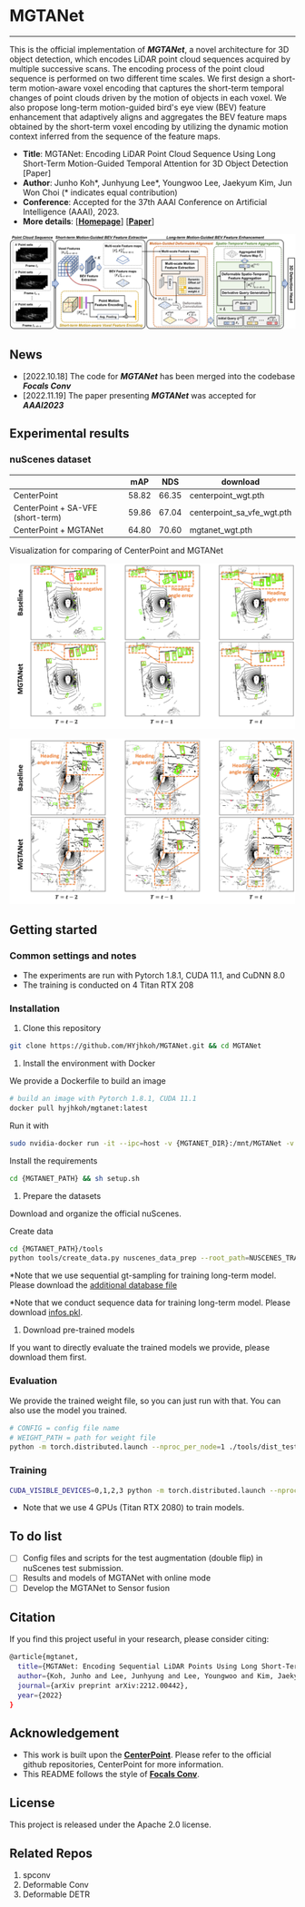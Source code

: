 # MGTANet

---

This is the official implementation of ***MGTANet***, a novel architecture for 3D object detection, which encodes LiDAR point cloud sequences acquired by multiple successive scans. The encoding process of the point cloud sequence is performed on two different time scales. We first design a short-term motion-aware voxel encoding that captures the short-term temporal changes of point clouds driven by the motion of objects in each voxel. We also propose long-term motion-guided bird's eye view (BEV) feature enhancement that adaptively aligns and aggregates the BEV feature maps obtained by the short-term voxel encoding by utilizing the dynamic motion context inferred from the sequence of the feature maps.

- **Title**: MGTANet: Encoding LiDAR Point Cloud Sequence Using Long Short-Term Motion-Guided Temporal Attention for 3D Object Detection [Paper]
- **Author**: Junho Koh*, Junhyung Lee*, Youngwoo Lee, Jaekyum Kim, Jun Won Choi (* indicates equal contribution)
- **Conference**: Accepted for the 37th AAAI Conference on Artificial Intelligence (AAAI), 2023.
- **More details**: [[**Homepage**](https://sites.google.com/view/junhokoh/aaai2023?authuser=0)] [[**Paper**](https://arxiv.org/abs/2212.00442)]

![overall_aaai2023_final.png](docs/imgs/overall_aaai2023_final.png)

## News

- [2022.10.18] The code for ***MGTANet*** has been merged into the codebase ***Focals Conv***
- [2022.11.19] The paper presenting ***MGTANet*** was accepted for ***AAAI2023***

## Experimental results

### nuScenes dataset

|  | mAP | NDS | download |
| --- | --- | --- | --- |
| CenterPoint | 58.82 | 66.35 | centerpoint_wgt.pth |
| CenterPoint + SA-VFE (short-term) | 59.86 | 67.04 | centerpoint_sa_vfe_wgt.pth |
| CenterPoint + MGTANet | 64.80 | 70.60 | mgtanet_wgt.pth |

Visualization for comparing of CenterPoint and MGTANet

![far_false-1.png](docs/imgs/far_false-1.png)

![far_heading-1.png](docs/imgs/far_heading-1.png)

## Getting started

### Common settings and notes

- The experiments are run with Pytorch 1.8.1, CUDA 11.1, and CuDNN 8.0
- The training is conducted on 4 Titan RTX 208

### Installation

1. Clone this repository

```bash
git clone https://github.com/HYjhkoh/MGTANet.git && cd MGTANet
```

1. Install the environment with Docker

We provide a Dockerfile to build an image

```bash
# build an image with Pytorch 1.8.1, CUDA 11.1
docker pull hyjhkoh/mgtanet:latest
```

Run it with

```bash
sudo nvidia-docker run -it --ipc=host -v {MGTANET_DIR}:/mnt/MGTANet -v {DATASET_DIR}:/mnt/dataset/nuscenes/v1.0-trainval --shm-size=512g hyjhkoh/mgtanet:latest /bin/bash 
```

Install the requirements

```bash
cd {MGTANET_PATH} && sh setup.sh
```

1. Prepare the datasets

Download and organize the official nuScenes.

Create data

```bash
cd {MGTANET_PATH}/tools
python tools/create_data.py nuscenes_data_prep --root_path=NUSCENES_TRAINVAL_DATASET_ROOT --version="v1.0-trainval" --nsweeps=10
```

*Note that we use sequential gt-sampling for training long-term model. Please download the [additional database file](https://drive.google.com/file/d/1h8d3hHUhnQCYpb02rIeqHvyWErrS3y44/view?usp=share_link)

*Note that we conduct sequence data for training long-term model. Please download [infos.pkl](https://drive.google.com/file/d/13bE8MgWV_r5iBAjWx9yx7rQooU-NBfn-/view?usp=share_link).

1. Download pre-trained models

If you want to directly evaluate the trained models we provide, please download them first.

### Evaluation

We provide the trained weight file, so you can just run with that. You can also use the model you trained.

```bash
# CONFIG = config file name
# WEIGHT_PATH = path for weight file
python -m torch.distributed.launch --nproc_per_node=1 ./tools/dist_test.py configs/nusc/mgtanet/$CONFIG.py --work_dir ./work_dirs/mgtanet/$CONFIG --checkpoint $WEIGHT_PATH
```

### Training

```bash
CUDA_VISIBLE_DEVICES=0,1,2,3 python -m torch.distributed.launch --nproc_per_node=4 ./tools/train.py configs/nusc/voxelnet/$CONFIG.py
```

- Note that we use 4 GPUs (Titan RTX 2080) to train models.

## To do list

- [ ]  Config files and scripts for the test augmentation (double flip) in nuScenes test submission.
- [ ]  Results and models of MGTANet with online mode
- [ ]  Develop the MGTANet to Sensor fusion

## Citation

If you find this project useful in your research, please consider citing:

```bash
@article{mgtanet,
  title={MGTANet: Encoding Sequential LiDAR Points Using Long Short-Term Motion-Guided Temporal Attention for 3D Object Detection},
  author={Koh, Junho and Lee, Junhyung and Lee, Youngwoo and Kim, Jaekyum and Choi, Jun Won},
  journal={arXiv preprint arXiv:2212.00442},
  year={2022}
}
```

## Acknowledgement

- This work is built upon the [**CenterPoint**](https://github.com/tianweiy/CenterPoint). Please refer to the official github repositories, CenterPoint for more information.
- This README follows the style of **[Focals Conv](https://github.com/dvlab-research/FocalsConv)**.

## License

This project is released under the Apache 2.0 license.

## Related Repos

1. spconv
2. Deformable Conv
3. Deformable DETR
